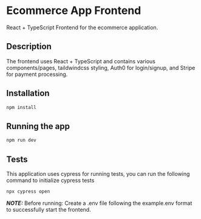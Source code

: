 # Ecommerce App Frontend

React + TypeScript Frontend for the ecommerce application.

## Description

The frontend uses React + TypeScript and contains various components/pages, taildwindcss styling, Auth0 for login/signup, and Stripe for payment processing.

## Installation

```bash
npm install
```

## Running the app

```bash
npm run dev
```

## Tests

This application uses cypress for running tests, you can run the following command to initialize cypress tests

```bash
npx cypress open
```

**_NOTE:_** Before running: Create a .env file following the example.env format to successfully start the frontend.
